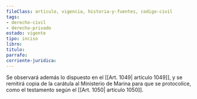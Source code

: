 ```yaml
---
fileClass: articulo, vigencia, historia-y-fuentes, codigo-civil
tags:
- derecho-civil
- derecho-privado
estado: vigente
tipo: inciso
libro:
titulo:
parrafo:
corriente-juridica:
---
```

Se observará además lo dispuesto en el [[Art. 1049| artículo 1049]], y se remitirá copia de la carátula al Ministerio de Marina para que se protocolice, como el testamento según el [[Art. 1050| artículo 1050]].